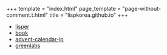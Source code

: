 +++
template = "index.html"
page_template = "page-without-comment.t.html"
title = "lispkorea.github.io"
+++

- [lisper](lisper)
- [book](book)
- [advent-calendar-jp](advent-calendar-jp)
- [greenlabs](greenlabs)